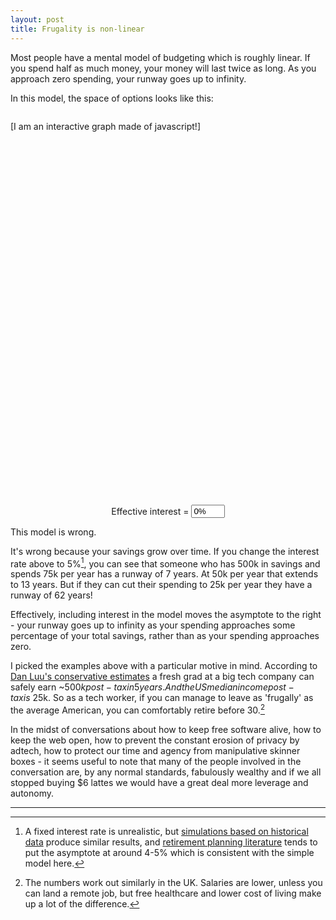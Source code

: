 ```yaml
---
layout: post
title: Frugality is non-linear
---
```


Most people have a mental model of budgeting which is roughly linear. If you spend half as much money, your money will last twice as long. As you approach zero spending, your runway goes up to infinity.

In this model, the space of options looks like this:

<div style="width: 100%; display: flex; align-items: center; justify-content: center; padding-top: 1em;">
<div id="contour" style="width: 600px; height: 600px;">[I am an interactive graph made of javascript!]</div>
</div>

<div style="width: 100%; display: flex; align-items: center; justify-content: center; padding-top: 1em;">
  <label for="interest">Effective interest =&nbsp;</label>
  <input id="interest" type="text" style="width: 4em" value="0%">
</div>

This model is wrong.

It's wrong because your savings grow over time. If you change the interest rate above to 5%[^1], you can see that someone who has 500k in savings and spends 75k per year has a runway of 7 years. At 50k per year that extends to 13 years. But if they can cut their spending to 25k per year they have a runway of 62 years!

Effectively, including interest in the model moves the asymptote to the right - your runway goes up to infinity as your spending approaches some percentage of your total savings, rather than as your spending approaches zero.

I picked the examples above with a particular motive in mind. According to [Dan Luu's conservative estimates](https://danluu.com/startup-tradeoffs/) a fresh grad at a big tech company can safely earn ~$500k post-tax in 5 years. And the US median income post-tax is ~$25k. So as a tech worker, if you can manage to leave as 'frugally' as the average American, you can comfortably retire before 30.[^2]

In the midst of conversations about how to keep free software alive, how to keep the web open, how to prevent the constant erosion of privacy by adtech, how to protect our time and agency from manipulative skinner boxes - it seems useful to note that many of the people involved in the conversation are, by any normal standards, fabulously wealthy and if we all stopped buying $6 lattes we would have a great deal more leverage and autonomy.

---

[^1]: A fixed interest rate is unrealistic, but [simulations based on historical data](https://retirementplans.vanguard.com/VGApp/pe/pubeducation/calculators/RetirementNestEggCalc.jsf) produce similar results, and [retirement planning literature](https://www.kitces.com/wp-content/uploads/2014/11/Kitces-Report-March-2012-20-Years-Of-Safe-Withdrawal-Rate-Research.pdf) tends to put the asymptote at around 4-5% which is consistent with the simple model here.

[^2]: The numbers work out similarly in the UK. Salaries are lower, unless you can land a remote job, but free healthcare and lower cost of living make up a lot of the difference.

<script src="https://cdn.plot.ly/plotly-latest.min.js"></script>
<script src="/code/frugality-is-non-linear.js"></script>
